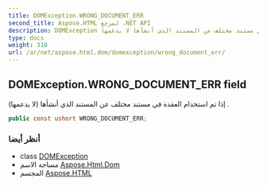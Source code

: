 ```yaml
---
title: DOMException.WRONG_DOCUMENT_ERR
second_title: Aspose.HTML لمرجع .NET API
description: DOMException مجال. إذا تم استخدام العقدة في مستند مختلف عن المستند الذي أنشأها لا يدعمها .
type: docs
weight: 310
url: /ar/net/aspose.html.dom/domexception/wrong_document_err/
---
```

## DOMException.WRONG_DOCUMENT_ERR field

إذا تم استخدام العقدة في مستند مختلف عن المستند الذي أنشأها (لا يدعمها) .

```csharp
public const ushort WRONG_DOCUMENT_ERR;
```

### أنظر أيضا

* class [DOMException](../)
* مساحة الاسم [Aspose.Html.Dom](../../domexception/)
* المجسم [Aspose.HTML](../../../)


